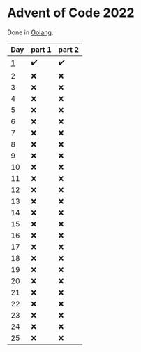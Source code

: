# Advent of Code 2022

Done in [Golang](https://go.dev/).

Day   | part 1 | part 2
------|--------|-------
[1](/day1/)     |  :heavy_check_mark:    |  :heavy_check_mark:
2     |  :x:    |  :x:
3     |  :x:    |  :x:
4     |  :x:    |  :x:
5     |  :x:    |  :x:
6     |  :x:    |  :x:
7     |  :x:    |  :x:
8     |  :x:    |  :x:
9     |  :x:    |  :x:
10    |  :x:    |  :x:
11    |  :x:    |  :x:
12    |  :x:    |  :x:
13    |  :x:    |  :x:
14    |  :x:    |  :x:
15    |  :x:    |  :x:
16    |  :x:    |  :x:
17    |  :x:    |  :x:
18    |  :x:    |  :x:
19    |  :x:    |  :x:
20    |  :x:    |  :x:
21    |  :x:    |  :x:
22    |  :x:    |  :x:
23    |  :x:    |  :x:
24    |  :x:    |  :x:
25    |  :x:    |  :x: